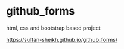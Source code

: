 # github_forms
html, css and bootstrap based project

https://sultan-sheikh.github.io/github_forms/
